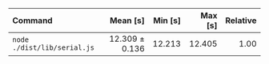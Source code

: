 | Command | Mean [s] | Min [s] | Max [s] | Relative |
|:---|---:|---:|---:|---:|
| `node ./dist/lib/serial.js` | 12.309 ± 0.136 | 12.213 | 12.405 | 1.00 |

